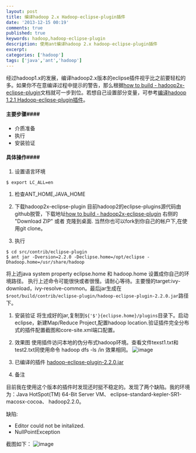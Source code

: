 ```yaml
---
layout: post
title: 编译hadoop 2.x Hadoop-eclipse-plugin插件
date: '2013-12-15 00:19'
comments: true
published: true
keywords: hadoop,hadoop-eclipse-plugin
description: 使用ant编译hadoop 2.x hadoop-eclipse-plugin插件
excerpt: 
categories: ['hadoop']
tags: ['java','ant','hadoop']
---
```


经过hadoop1.x的发展，编译hadoop2.x版本的eclipse插件视乎比之前要轻松的多。如果你不在意编译过程中提示的警告，那么根据[how to build - hadoop2x-eclipse-plugin]文档就可一步到位。若想自己设置部分变量，可参考[编译hadoop 1.2.1 Hadoop-eclipse-plugin插件]。

#### 主要步骤####
* 介质准备
* 执行
* 安装验证

#### 具体操作####
1. 设置语言环境
<!-- lang:shell-->
```shell
$ export LC_ALL=en
```

1. 检查ANT_HOME,JAVA_HOME

1. 下载hadoop2x-eclipse-plugin
目前hadoop2的eclipse-plugins源代码由github脱管，下载地址[how to build - hadoop2x-eclipse-plugin] 右侧的 "Download ZIP" 或者 克隆到桌面. 当然你也可以fork到你自己的帐户下,在使用git clone。

1. 执行
<!-- lang:shell-->
```shell
$ cd src/contrib/eclipse-plugin
$ ant jar -Dversion=2.2.0 -Declipse.home=/opt/eclipse -Dhadoop.home=/usr/share/hadoop
```
将上述java system property eclipse.home 和 hadoop.home 设置成你自己的环境路径。 执行上述命令可能很快或者很慢。请耐心等待。主要慢的target:ivy-download，ivy-resolve-common。最后jar生成在
`$root/build/contrib/eclipse-plugin/hadoop-eclipse-plugin-2.2.0.jar`路径下。

1. 安装验证
将生成好的jar,复制到`${'$'}{eclipse.home}/plugins`目录下。启动eclipse，新建Map/Reduce Project,配置hadoop location.验证插件完全分布式的插件配置截图和core-site.xml端口配置。

1. 效果图
使用插件访问本地的伪分布式hadoop环境。查看文件texst1.txt和test2.txt同使用命令 hadoop dfs -ls /in 效果相同。
![image](http://zhaomingtai.u.qiniudn.com/hadoop2x-eclipse-plugin-success.jpg)

1. 已编译的插件
[hadoop-eclipse-plugin-2.2.0.jar]

1. 备注
 
目前我在使用这个版本的插件时发现还时挺不稳定的。发现了两个缺陷。我的环境为：Java HotSpot(TM) 64-Bit Server VM、 eclipse-standard-kepler-SR1-macosx-cocoa、 hadoop2.2.0。

缺陷:

*  Editor could not be initalized.
*  NullPointException

截图如下：
![image](http://zhaomingtai.u.qiniudn.com/hadoop2x-eclipse-plugin-exeception.jpg)





[how to build - hadoop2x-eclipse-plugin]:https://github.com/winghc/hadoop2x-eclipse-plugin
[编译hadoop 1.2.1 Hadoop-eclipse-plugin插件]:http://kangfoo.u.qiniudn.com/article/2013/12/hadoop-eclipse-plugin-1.2.1/
[hadoop-eclipse-plugin-2.2.0.jar]:http://zhaomingtai.u.qiniudn.com/hadoop-eclipse-plugin-2.2.0.jar


